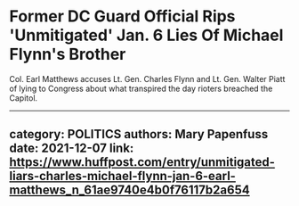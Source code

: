 # Former DC Guard Official Rips 'Unmitigated' Jan. 6 Lies Of Michael Flynn's Brother

Col. Earl Matthews accuses Lt. Gen. Charles Flynn and Lt. Gen. Walter Piatt of lying to Congress about what transpired the day rioters breached the Capitol.

---
category: POLITICS
authors: Mary Papenfuss
date: 2021-12-07
link: https://www.huffpost.com/entry/unmitigated-liars-charles-michael-flynn-jan-6-earl-matthews_n_61ae9740e4b0f76117b2a654
---
